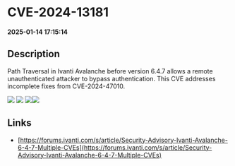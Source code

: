 # CVE-2024-13181

**2025-01-14 17:15:14**

## Description
Path Traversal in Ivanti Avalanche before version 6.4.7 allows a remote unauthenticated attacker to bypass authentication. This CVE addresses incomplete fixes from CVE-2024-47010.

![](https://img.shields.io/static/v1?label=Score&message=7.3&color=red)
![](https://img.shields.io/static/v1?label=Severity&message=HIGH&color=red)
![](https://img.shields.io/static/v1?label=CWE&message=Traversal&color=green)![](https://img.shields.io/static/v1?label=CWE&message=Traversal&color=green)

## Links
- [https://forums.ivanti.com/s/article/Security-Advisory-Ivanti-Avalanche-6-4-7-Multiple-CVEs](https://forums.ivanti.com/s/article/Security-Advisory-Ivanti-Avalanche-6-4-7-Multiple-CVEs)
